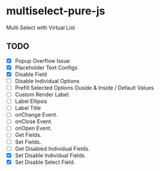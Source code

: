 # multiselect-pure-js

Multi Select with Virtual List

## TODO

- [x] Popup Overflow Issue
- [x] Placeholder Text Configs
- [x] Disable Field
- [ ] Disable Individual Options
- [ ] Prefill Selected Options Ouside & Inside / Default Values
- [ ] Custom Render Label.
- [ ] Label Ellipsis
- [ ] Label Title
- [ ] onChange Event.
- [ ] onClose Event.
- [ ] onOpen Event.
- [ ] Get Fields.
- [ ] Set Fields.
- [ ] Get Disabled Individual Fields.
- [x] Set Disable Individual Fields.
- [x] Set Disable Select Field.
